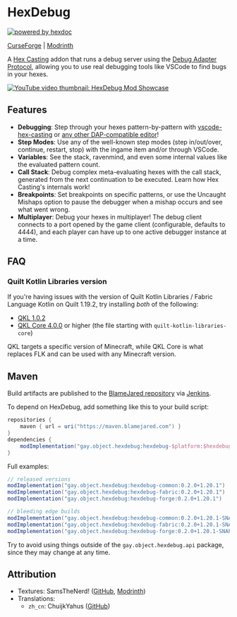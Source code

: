 # HexDebug

[![powered by hexdoc](https://img.shields.io/endpoint?url=https://hexxy.media/api/v0/badge/hexdoc?label=1)](https://github.com/hexdoc-dev/hexdoc)

[CurseForge](https://curseforge.com/minecraft/mc-mods/hexdebug) | [Modrinth](https://modrinth.com/mod/hexdebug)

A [Hex Casting](https://github.com/FallingColors/HexMod) addon that runs a debug server using the [Debug Adapter Protocol](https://microsoft.github.io/debug-adapter-protocol), allowing you to use real debugging tools like VSCode to find bugs in your hexes.

[![YouTube video thumbnail: HexDebug Mod Showcase](http://img.youtube.com/vi/FEsmrYoNV0A/0.jpg)](http://www.youtube.com/watch?v=FEsmrYoNV0A "HexDebug Mod Showcase")

## Features

- **Debugging**: Step through your hexes pattern-by-pattern with [vscode-hex-casting](https://marketplace.visualstudio.com/items?itemName=object-Object.hex-casting) or [any other DAP-compatible editor](https://microsoft.github.io/debug-adapter-protocol/implementors/tools/)!
- **Step Modes**: Use any of the well-known step modes (step in/out/over, continue, restart, stop) with the ingame item and/or through VSCode.
- **Variables**: See the stack, ravenmind, and even some internal values like the evaluated pattern count.
- **Call Stack**: Debug complex meta-evaluating hexes with the call stack, generated from the next continuation to be executed. Learn how Hex Casting's internals work!
- **Breakpoints**: Set breakpoints on specific patterns, or use the Uncaught Mishaps option to pause the debugger when a mishap occurs and see what went wrong.
- **Multiplayer**: Debug your hexes in multiplayer! The debug client connects to a port opened by the game client (configurable, defaults to 4444), and each player can have up to one active debugger instance at a time.


## FAQ

### Quilt Kotlin Libraries version

If you're having issues with the version of Quilt Kotlin Libraries / Fabric Language Kotlin on Quilt 1.19.2, try installing *both* of the following:

* [QKL 1.0.2](https://modrinth.com/mod/qkl/version/1.0.2+kt.1.8.0+flk.1.9.0)
* [QKL Core 4.0.0](https://modrinth.com/mod/qkl/version/4.0.0+kt.1.9.23+flk.1.10.19) or higher (the file starting with `quilt-kotlin-libraries-core`)

QKL targets a specific version of Minecraft, while QKL Core is what replaces FLK and can be used with any Minecraft version.

## Maven

Build artifacts are published to the [BlameJared repository](https://maven.blamejared.com/gay/object/hexdebug/) via [Jenkins](https://ci.blamejared.com/job/object-Object/job/HexDebug/).

To depend on HexDebug, add something like this to your build script:

```groovy
repositories {
    maven { url = uri("https://maven.blamejared.com") }
}
dependencies {
    modImplementation("gay.object.hexdebug:hexdebug-$platform:$hexdebugVersion")
}
```

Full examples:

```groovy
// released versions
modImplementation("gay.object.hexdebug:hexdebug-common:0.2.0+1.20.1")
modImplementation("gay.object.hexdebug:hexdebug-fabric:0.2.0+1.20.1")
modImplementation("gay.object.hexdebug:hexdebug-forge:0.2.0+1.20.1")

// bleeding edge builds
modImplementation("gay.object.hexdebug:hexdebug-common:0.2.0+1.20.1-SNAPSHOT")
modImplementation("gay.object.hexdebug:hexdebug-fabric:0.2.0+1.20.1-SNAPSHOT")
modImplementation("gay.object.hexdebug:hexdebug-forge:0.2.0+1.20.1-SNAPSHOT")
```

Try to avoid using things outside of the `gay.object.hexdebug.api` package, since they may change at any time.

## Attribution

* Textures: SamsTheNerd! ([GitHub](https://github.com/SamsTheNerd), [Modrinth](https://modrinth.com/user/SamsTheNerd))
* Translations:
  * `zh_cn`: ChuijkYahus ([GitHub](https://github.com/ChuijkYahus))
